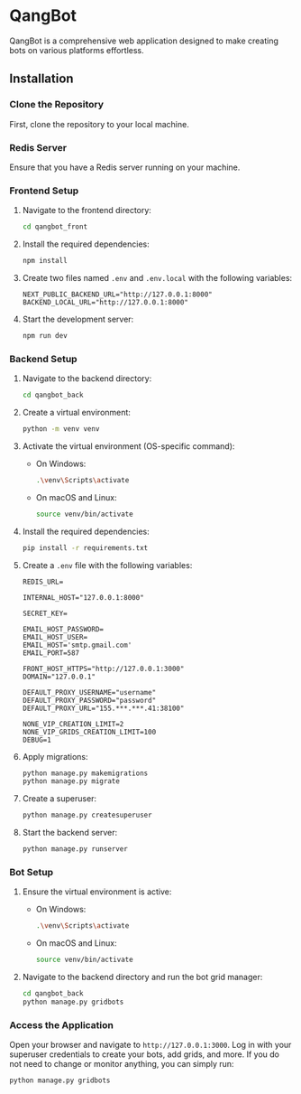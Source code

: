 # QangBot

QangBot is a comprehensive web application designed to make creating bots on various platforms effortless.

## Installation

### Clone the Repository

First, clone the repository to your local machine.

### Redis Server

Ensure that you have a Redis server running on your machine.

### Frontend Setup

1. Navigate to the frontend directory:
    ```sh
    cd qangbot_front
    ```

2. Install the required dependencies:
    ```sh
    npm install
    ```

3. Create two files named `.env` and `.env.local` with the following variables:
    ```env
    NEXT_PUBLIC_BACKEND_URL="http://127.0.0.1:8000"
    BACKEND_LOCAL_URL="http://127.0.0.1:8000"
    ```

4. Start the development server:
    ```sh
    npm run dev
    ```

### Backend Setup

1. Navigate to the backend directory:
    ```sh
    cd qangbot_back
    ```

2. Create a virtual environment:
    ```sh
    python -m venv venv
    ```

3. Activate the virtual environment (OS-specific command):
    - On Windows:
        ```sh
        .\venv\Scripts\activate
        ```
    - On macOS and Linux:
        ```sh
        source venv/bin/activate
        ```

4. Install the required dependencies:
    ```sh
    pip install -r requirements.txt
    ```

5. Create a `.env` file with the following variables:
    ```env
    REDIS_URL=

    INTERNAL_HOST="127.0.0.1:8000"

    SECRET_KEY=

    EMAIL_HOST_PASSWORD=
    EMAIL_HOST_USER=
    EMAIL_HOST='smtp.gmail.com'
    EMAIL_PORT=587

    FRONT_HOST_HTTPS="http://127.0.0.1:3000"
    DOMAIN="127.0.0.1"

    DEFAULT_PROXY_USERNAME="username"
    DEFAULT_PROXY_PASSWORD="password"
    DEFAULT_PROXY_URL="155.***.***.41:38100"

    NONE_VIP_CREATION_LIMIT=2
    NONE_VIP_GRIDS_CREATION_LIMIT=100
    DEBUG=1
    ```

6. Apply migrations:
    ```sh
    python manage.py makemigrations
    python manage.py migrate
    ```

7. Create a superuser:
    ```sh
    python manage.py createsuperuser
    ```

8. Start the backend server:
    ```sh
    python manage.py runserver
    ```

### Bot Setup

1. Ensure the virtual environment is active:
    - On Windows:
        ```sh
        .\venv\Scripts\activate
        ```
    - On macOS and Linux:
        ```sh
        source venv/bin/activate
        ```

2. Navigate to the backend directory and run the bot grid manager:
    ```sh
    cd qangbot_back
    python manage.py gridbots
    ```

### Access the Application

Open your browser and navigate to `http://127.0.0.1:3000`. Log in with your superuser credentials to create your bots, add grids, and more. If you do not need to change or monitor anything, you can simply run:
```sh
python manage.py gridbots
